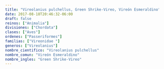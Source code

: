 ```yaml
---
title: "Vireolanius pulchellus, Green Shrike-Vireo, Vireón Esmeraldino"
date: 2017-08-18T20:46:32-06:00
draft: false
reinos: ["Animalia"]
divisiones: ["Chordata"]
clases: ["Aves"]
ordenes: ["Passeriformes"]
familias: ["Vireonidae "]
generos: ["Vireolanius"]
nombre_cientifico: "Vireolanius pulchellus"
nombre_comun: "Vireón Esmeraldino"
nombre_ingles: "Green Shrike-Vireo"
---
```

